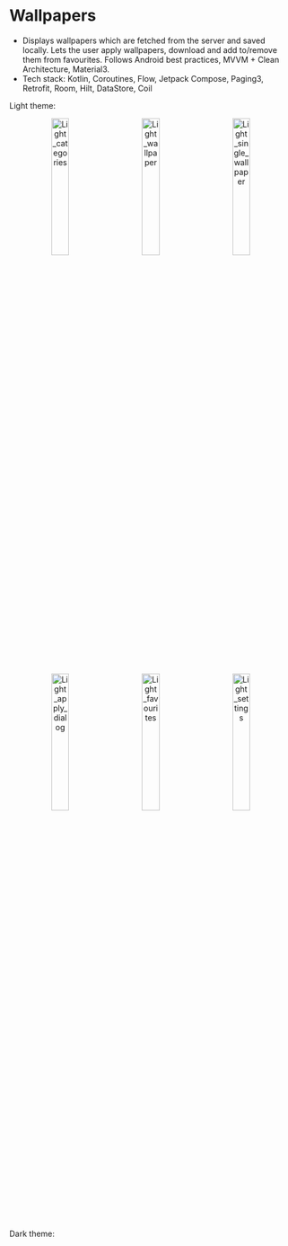 # Wallpapers

-	Displays wallpapers which are fetched from the server and saved locally. Lets the user apply wallpapers, download and add to/remove them from favourites. Follows Android best practices, MVVM + Clean Architecture, Material3.
-	Tech stack: Kotlin, Coroutines, Flow, Jetpack Compose, Paging3, Retrofit, Room, Hilt, DataStore, Coil

Light theme:

<p align="center">
  <img alt="Light_categories" src="https://github.com/amirbek-ashirbek/wallpapers/assets/102574996/5e3d78c2-6e34-4769-86ea-43beb0a7f4d7" width="25%" height = "25%">
&nbsp; &nbsp; &nbsp; &nbsp;
  <img alt="Light_wallpaper" src="https://github.com/amirbek-ashirbek/wallpapers/assets/102574996/c21c761a-0227-4369-9e70-0c622bb66c09" width="25%" height = "25%">
&nbsp; &nbsp; &nbsp; &nbsp;
  <img alt="Light_single_wallpaper" src="https://github.com/amirbek-ashirbek/wallpapers/assets/102574996/b60dad45-178a-4cd6-a6d6-369017f2b238" width="25%" height = "25%">
</p>

<p align="center">
  <img alt="Light_apply_dialog" src="https://github.com/amirbek-ashirbek/wallpapers/assets/102574996/512aa91f-6891-47b0-82ed-9b6f1403b183" width="25%" height = "25%">
&nbsp; &nbsp; &nbsp; &nbsp;
  <img alt="Light_favourites" src="https://github.com/amirbek-ashirbek/wallpapers/assets/102574996/94ab11c9-c8a6-4783-b65f-dc9ce0fbe025" width="25%" height = "25%">
&nbsp; &nbsp; &nbsp; &nbsp;
  <img alt="Light_settings" src="https://github.com/amirbek-ashirbek/wallpapers/assets/102574996/ac2f6e19-95b1-4d72-ac56-03d0f4cd27b7" width="25%" height = "25%">
</p>

Dark theme:



